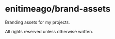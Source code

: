 # enitimeago/brand-assets

Branding assets for my projects.

All rights reserved unless otherwise written.

